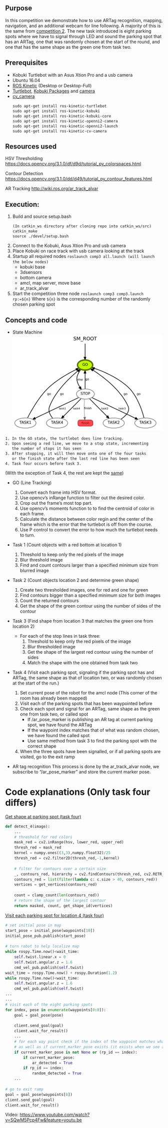 ## Purpose
In this competition we demonstrate how to use ARTag recognition, mapping, navigation, and an additional webcam for line following. A majority of this is the same from [competition 2](https://github.com/jackykc/comp2/blob/master/README.md). The new task introduced is eight parking spots where we have to signal through LED and sound the parking spot that has an ARTag, one that was randomly chosen at the start of the round, and one that has the same shape as the green one from task two.

## Prerequisites
* Kobuki Turtlebot with an Asus Xtion Pro and a usb camera
* Ubuntu 16.04
* [ROS Kinetic](http://wiki.ros.org/kinetic/Installation/Ubuntu) (Desktop or Desktop-Full)
* [Turtlebot](http://wiki.ros.org/action/show/Robots/TurtleBot), [Kobuki Packages](http://wiki.ros.org/kobuki) and [camera](http://wiki.ros.org/openni_camera)
* [cv_camera](http://wiki.ros.org/cv_camera)
  ```
  sudo apt-get install ros-kinetic-turtlebot
  sudo apt-get install ros-kinetic-kobuki
  sudo apt-get install ros-kinetic-kobuki-core
  sudo apt-get install ros-kinetic-openni2-camera
  sudo apt-get install ros-kinetic-openni2-launch
  sudo apt-get install ros-kinetic-cv-camera
  ```
## Resources used
HSV Thresholding
https://docs.opencv.org/3.1.0/df/d9d/tutorial_py_colorspaces.html

Contour Detection
https://docs.opencv.org/3.1.0/dd/d49/tutorial_py_contour_features.html

AR Tracking 
http://wiki.ros.org/ar_track_alvar

## Execution:
1. Build and source setup.bash
   ```
   (In catkin_ws directory after cloning repo into catkin_ws/src)
   catkin_make
   source ./devel/setup.bash
   ```
1. Connect to the Kobuki, Asus Xtion Pro and usb camera
1. Place Kobuki on race track with usb camera looking at the track
1. Startup all required nodes
   `roslaunch comp3 all.launch (will launch the below nodes)`
   * kobuki base
   * 3dsensors
   * bottom camera
   * amcl, map server, move base
   * ar_track_alvar
1. Start the competition three node `roslaunch comp3 comp3.launch rp:=${n}`
  Where `${n}` is the corresponding number of the randomly chosen parking spot
  
## Concepts and code

* State Machine
![alt text](https://raw.githubusercontent.com/jackykc/comp3/master/comp3sm.png)

```
1. In the GO state, the turtlebot does line tracking.
2. Upon seeing a red line, we move to a stop state, incrementing 
   the number of stops it has seen
3. After stopping, it will then move onto one of the four tasks
   or the finish state after the last red line has been seen
4. Task four occurs before task 3.
```
(With the exception of Task 4, the rest are kept the [same](https://github.com/jackykc/comp2/blob/master/README.md))
* GO (Line Tracking)
  1. Convert each frame into HSV format.
  1. Use opencv’s inRange function to filter out the desired color.
  1. Crop out the frame’s most top part.
  1. Use opencv’s moments function to to find the centroid of color in each frame. 
  1. Calculate the distance between color regin and the center of the frame which is the error that the turtlebot is off from     the course.
  1. Use P control to convert the error to how much the turtlebot needs to turn.
* Task 1 (Count objects with a red bottom at location 1)
  1. Threshold to keep only the red pixels of the image
  1. Blur threshold image
  1. Find and count contours larger than a specified minimum size from blurred image
* Task 2 (Count objects location 2 and determine green shape)
  1. Create two thresholded images, one for red and one for green
  1. Find contours bigger than a specified minimum size for both images
  1. Count the returned contours
  1. Get the shape of the green contour using the number of sides of the contour
* Task 3 (Find shape from location 3 that matches the green one from location 2)
  * For each of the stop lines in task three:
    1. Threshold to keep only the red pixels of the image
    1. Blur thresholded image
    1. Get the shape of the largest red contour using the number of sides
    1. Match the shape with the one obtained from task two
* Task 4 (Visit each parking spot, signaling if the parking spot has and ARTag, the same shape as that of location two, or was randomly chosen at the start of the run.)
  1. Set current pose of the robot for the amcl node (This corner of the room has already been mapped)
  1. Visit each of the parking spots that has been waypointed before
  1. Check each spot and signal for an ARTag, same shape as the green one from task two, or called spot
      * If /ar_pose_marker is publishing an AR tag at current parking spot, we have found the ARTag
      * If the waypoint index matches that of what was random chosen, we have found the called spot
      * Use same method from task 3 to find the parking spot with the correct shape
  1. When the three spots have been signalled, or if all parking spots are visited, go to the exit ramp
  
* AR tag recognition
This process is done by the ar_track_alvar node, we subscribe to “/ar_pose_marker” and store the current marker pose.

# Code explanations (Only task four differs)
[Get shape at parking spot (task four)](https://github.com/jackykc/comp3/blob/master/src/comp3.py#L227)
``` python
def detect_4(image):
    ...
    # threshold for red colors
    mask_red = cv2.inRange(hsv, lower_red, upper_red)
    thresh_red = mask_red
    kernel = numpy.ones((3,3),numpy.float32)/25
    thresh_red = cv2.filter2D(thresh_red,-1,kernel)

    # filter for contours over a certain size
    _, contours_red, hierarchy = cv2.findContours(thresh_red, cv2.RETR_TREE, cv2.CHAIN_APPROX_SIMPLE)
    contours_red = list(filter(lambda c: c.size > 40, contours_red))
    vertices = get_vertices(contours_red)
    
    count = clamp_count(len(contours_red))
    # return the shape of the largest contour
    return masked, count, get_shape_id(vertices)
```
[Visit each parking spot for location 4 (task four)](https://github.com/jackykc/comp3/blob/master/src/comp3.py#L602)
``` python
# set initial pose in map
start_pose = initial_pose(waypoints[10])
initial_pose_pub.publish(start_pose)

# turn robot to help localize map
while rospy.Time.now()<wait_time:
    self.twist.linear.x = 0
    self.twist.angular.z = 1.6
    cmd_vel_pub.publish(self.twist)
wait_time = rospy.Time.now() + rospy.Duration(1.2)
while rospy.Time.now()<wait_time:
    self.twist.angular.z = 1.6
    cmd_vel_pub.publish(self.twist)
...
...
# visit each of the eight parking spots
for index, pose in enumerate(waypoints[0:8]):
    goal = goal_pose(pose)

    client.send_goal(goal)
    client.wait_for_result()
    ...
    # for each way point check if the index of the waypoint matches what was called at the start
    # as well as if current_marker_pose exists (it exists when we see an ARTag)
    if current_marker_pose is not None or (rp_id == index):
        if current_marker_pose:
            ar_detected = True
        if rp_id == index:
            random_detected = True
    ...
    
# go to exit ramp
goal = goal_pose(waypoints[8])
client.send_goal(goal)
client.wait_for_result()
```

Video:
https://www.youtube.com/watch?v=SQwM5Pcp4Fw&feature=youtu.be

